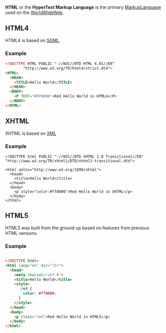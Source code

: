 **HTML** or the **HyperText Markup Language** is the primary [MarkupLanguage](?MarkupLanguage) used on the [WorldWideWeb](?WorldWideWeb).

## HTML4
HTML4 is based on [SGML](?SGML).

### Example
```html
<!DOCTYPE HTML PUBLIC "-//W3C//DTD HTML 4.01//EN"
        "http://www.w3.org/TR/html4/strict.dtd">
<HTML>
  <HEAD>
    <TITLE>Hello World</TITLE>
  </HEAD>
  <BODY>
    <P TEXT="#FF0000">Red Hello World in HTML4</P>
  </BODY>
</HTML>
```

## XHTML
XHTML is based on [XML](?XML)

### Example
```xhtml
<!DOCTYPE html PUBLIC "-//W3C//DTD XHTML 1.0 Transitional//EN"
"http://www.w3.org/TR/xhtml1/DTD/xhtml1-transitional.dtd">

<html xmlns="http://www.w3.org/1999/xhtml">
  <head>
    <title>Hello World</title>
  </head>
  <body>
    <p style="color:#ff0000">Red Hello World in XHTML</p>
  </body>
</html>
```

## HTML5
HTML5 was built from the ground up based on features from previous HTML versions.

### Example
```html

<!DOCTYPE html>
<html lang="en" dir="ltr">
  <head>
    <meta charset="utf-8">
    <title>Hello World</title>
    <style>
      .red {
        color: #ff0000;
      }
    </style>
  </head>
  <body>
    <p class="red">Red Hello World in HTML5</p>
  </body>
</html>
